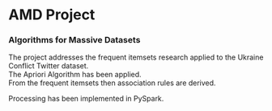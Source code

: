# AMD Project
### Algorithms for Massive Datasets 


The project addresses the frequent itemsets research applied to the Ukraine Conflict Twitter dataset. \
The Apriori Algorithm has been applied. \
From the frequent itemsets then association rules are derived.

Processing has been implemented in PySpark. 






